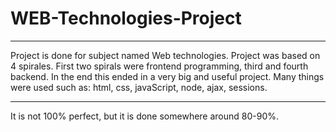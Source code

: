# WEB-Technologies-Project

****************************************************************************

Project is done for subject named Web technologies. Project was based on 4 spirales. First two spirals were frontend programming, third and fourth backend.
In the end this ended in a very big and useful project. Many things were used such as: html, css, javaScript, node, ajax, sessions. 

****************************************************************************

It is not 100% perfect, but it is done somewhere around 80-90%. 
